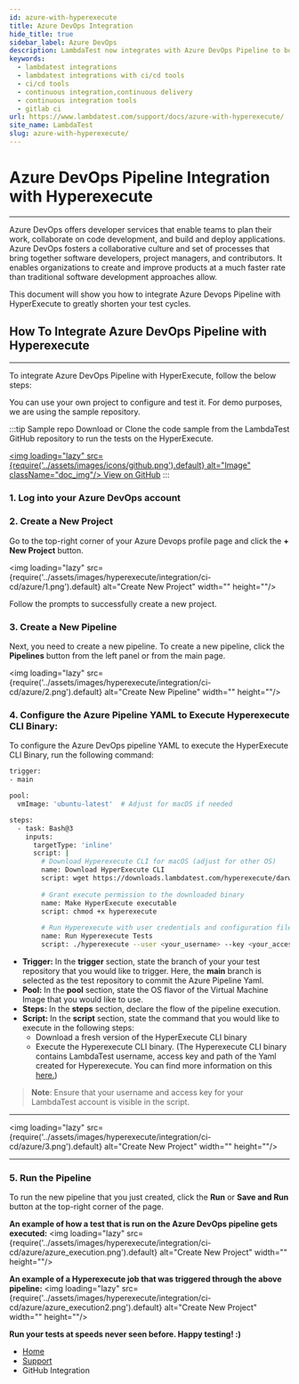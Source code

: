 ```yaml
---
id: azure-with-hyperexecute
title: Azure DevOps Integration
hide_title: true
sidebar_label: Azure DevOps
description: LambdaTest now integrates with Azure DevOps Pipeline to boost your go-to market delivery. Perform automated cross browser testing with LambdaTest to ensure your development code renders seamlessly through an online Selenium grid providing 10000+ real browsers running through machines.
keywords:
  - lambdatest integrations
  - lambdatest integrations with ci/cd tools
  - ci/cd tools
  - continuous integration,continuous delivery
  - continuous integration tools
  - gitlab ci
url: https://www.lambdatest.com/support/docs/azure-with-hyperexecute/
site_name: LambdaTest
slug: azure-with-hyperexecute/
---
```


<script type="application/ld+json"
      dangerouslySetInnerHTML={{ __html: JSON.stringify({
       "@context": "https://schema.org",
        "@type": "BreadcrumbList",
        "itemListElement": [{
          "@type": "ListItem",
          "position": 1,
          "name": "LambdaTest",
          "item": "https://www.lambdatest.com"
        },{
          "@type": "ListItem",
          "position": 2,
          "name": "Support",
          "item": "https://www.lambdatest.com/support/docs/"
        },{
          "@type": "ListItem",
          "position": 3,
          "name": "Azure Devops Integration",
          "item": "https://www.lambdatest.com/support/docs/azure-with-hyperexecute/"
        }]
      })
    }}
></script>

# Azure DevOps Pipeline Integration with Hyperexecute
* * *

Azure DevOps offers developer services that enable teams to plan their work, collaborate on code development, and build and deploy applications. Azure DevOps fosters a collaborative culture and set of processes that bring together software developers, project managers, and contributors. It enables organizations to create and improve products at a much faster rate than traditional software development approaches allow.

<div className="ytframe"> 
<div className="youtube" data-embed="0Nzrfjcqymw">
    <div className="play-button"></div>
</div>
</div>

This document will show you how to integrate Azure Devops Pipeline with HyperExecute to greatly shorten your test cycles.

## How To Integrate Azure DevOps Pipeline with Hyperexecute

***

To integrate Azure DevOps Pipeline with HyperExecute, follow the below steps: 

You can use your own project to configure and test it. For demo purposes, we are using the sample repository.

:::tip Sample repo
Download or Clone the code sample from the LambdaTest GitHub repository to run the tests on the HyperExecute.

<a href="https://github.com/LambdaTest/hyp-ci-cd-integration-sample/tree/azure" className="github__anchor"><img loading="lazy" src={require('../assets/images/icons/github.png').default} alt="Image" className="doc_img"/> View on GitHub</a>
:::

### 1. Log into your Azure DevOps account

### 2. Create a New Project
 Go to the top-right corner of your Azure Devops profile page and click the **+ New Project** button.

<img loading="lazy" src={require('../assets/images/hyperexecute/integration/ci-cd/azure/1.png').default} alt="Create New Project" width="" height=""/>

Follow the prompts to successfully create a new project.

### 3. Create a New Pipeline

Next, you need to create a new pipeline. To create a new pipeline, click the **Pipelines** button from the left panel or from the main page.

<img loading="lazy" src={require('../assets/images/hyperexecute/integration/ci-cd/azure/2.png').default} alt="Create New Pipeline" width="" height=""/>

### 4. Configure the Azure Pipeline YAML to Execute Hyperexecute CLI Binary:

To configure the Azure DevOps pipeline YAML to execute the HyperExecute CLI Binary, run the following command: 

```bash
trigger:
- main

pool:
  vmImage: 'ubuntu-latest'  # Adjust for macOS if needed

steps:
  - task: Bash@3
    inputs:
      targetType: 'inline'
      script: |
        # Download Hyperexecute CLI for macOS (adjust for other OS)
        name: Download HyperExecute CLI
        script: wget https://downloads.lambdatest.com/hyperexecute/darwin/hyperexecute
        
        # Grant execute permission to the downloaded binary
        name: Make HyperExecute executable
        script: chmod +x hyperexecute
        
        # Run Hyperexecute with user credentials and configuration file
        name: Run Hyperexecute Tests
        script: ./hyperexecute --user <your_username> --key <your_access_key> --config <your_yaml_file_path>
```

- **Trigger:** In the **trigger** section, state the branch of your your test repository that you would like to trigger.
Here, the **main** branch is selected as the test repository to commit the Azure Pipeline Yaml.
- **Pool:** In the **pool** section, state the OS flavor of the Virtual Machine Image that you would like to use.
- **Steps:** In the **steps** section, declare the flow of the pipeline execution. 
- **Script:** In the **script** section, state the command that you would like to execute in the following steps: 
    - Download a fresh version of the HyperExecute CLI binary
    - Execute the Hyperexecute CLI binary. (The Hyperexecute CLI binary contains LambdaTest username, access key and path   of the Yaml created for Hyperexecute. You can find more information on this [here.](https://www.lambdatest.com/support/docs/hyperexecute-cli-run-tests-on-hyperexecute-grid))

> **Note**: Ensure that your username and access key for your LambdaTest account is visible in the script. 

***

<img loading="lazy" src={require('../assets/images/hyperexecute/integration/ci-cd/azure/3.png').default} alt="Create New Project" width="" height=""/>

***

### 5. Run the Pipeline
To run the new pipeline that you just created, click the **Run** or **Save and Run** button at the top-right corner of the page.


<p></p>

**An example of how a test that is run on the Azure DevOps pipeline gets executed:**
<img loading="lazy" src={require('../assets/images/hyperexecute/integration/ci-cd/azure/azure_execution.png').default} alt="Create New Project" width="" height=""/>

<p></p>

**An example of a Hyperexecute job that was triggered through the above pipeline:**
<img loading="lazy" src={require('../assets/images/hyperexecute/integration/ci-cd/azure/azure_execution2.png').default} alt="Create New Project" width="" height=""/>


>
**Run your tests at speeds never seen before. Happy testing! :)**

<nav aria-label="breadcrumbs">
  <ul className="breadcrumbs">
    <li className="breadcrumbs__item">
      <a className="breadcrumbs__link" href="https://www.lambdatest.com">
        Home
      </a>
    </li>
    <li className="breadcrumbs__item">
      <a className="breadcrumbs__link" target="_self" href="https://www.lambdatest.com/support/docs/">
        Support
      </a>
    </li>
    <li className="breadcrumbs__item breadcrumbs__item--active">
      <span className="breadcrumbs__link">
        GitHub Integration
      </span>
    </li>
  </ul>
</nav>
